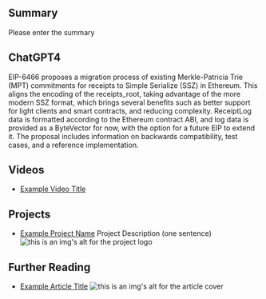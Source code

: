 ## Summary

Please enter the summary

## ChatGPT4

EIP-6466 proposes a migration process of existing Merkle-Patricia Trie (MPT) commitments for receipts to Simple Serialize (SSZ) in Ethereum. This aligns the encoding of the receipts_root, taking advantage of the more modern SSZ format, which brings several benefits such as better support for light clients and smart contracts, and reducing complexity. ReceiptLog data is formatted according to the Ethereum contract ABI, and log data is provided as a ByteVector for now, with the option for a future EIP to extend it. The proposal includes information on backwards compatibility, test cases, and a reference implementation.

## Videos

- [Example Video Title](https://www.youtube.com/watch?v=TDGq4aeevgY)

## Projects

- [Example Project Name](https://xxxx.xxx/xxxxx) Project Description (one sentence) ![this is an img's alt for the project logo](https://xxxx.xxx/project-logo.xxx)

## Further Reading

- [Example Article Title](https://xxxx.xxx/xxxxx) ![this is an img's alt for the article cover](https://xxxx.xxx/article-cover.xxx)
